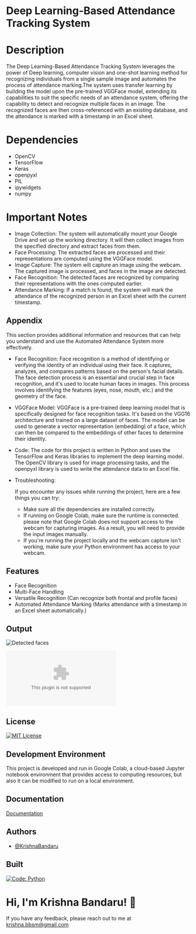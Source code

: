 # Deep Learning-Based Attendance Tracking System
# Description
The Deep Learning-Based Attendance Tracking System leverages the power of Deep learning, computer vision and one-shot learning method for recognizing individuals from a single sample image and automates the process of attendance marking.The system uses transfer learning by building the model upon the pre-trained VGGFace model, extending its capabilities to suit the specific needs of an attendance system, offering the capability to detect and recognize multiple faces in an image. The recognized faces are then cross-referenced with an existing database, and the attendance is marked with a timestamp in an Excel sheet.

# Dependencies
- OpenCV
- TensorFlow
- Keras
- openpyxl
- PIL
- ipywidgets
- numpy

# Important Notes
- Image Collection: The system will automatically mount your Google Drive and set up the working directory. It will then collect images from the specified directory and extract faces from them.
- Face Processing: The extracted faces are processed and their representations are computed using the VGGFace model.
- Image Capture: The system will capture an image using the webcam. The captured image is processed, and faces in the image are detected.
- Face Recognition: The detected faces are recognized by comparing their representations with the ones computed earlier.
- Attendance Marking: If a match is found, the system will mark the attendance of the recognized person in an Excel sheet with the current timestamp.


## Appendix

This section provides additional information and resources that can help you understand and use the Automated Attendance System more effectively.

- Face Recognition:
    Face recognition is a method of identifying or verifying the identity of an individual using their face. It captures, analyzes, and compares patterns based on the person's facial details. The face detection process is an essential and crucial step in face recognition, and it's used to locate human faces in images. This process involves identifying the features (eyes, nose, mouth, etc.) and the geometry of the face.

-  VGGFace Model:
    VGGFace is a pre-trained deep learning model that is specifically designed for face recognition tasks. It's based on the VGG16 architecture and trained on a large dataset of faces. The model can be used to generate a vector representation (embedding) of a face, which can then be compared to the embeddings of other faces to determine their identity.

- Code:
    The code for this project is written in Python and uses the TensorFlow and Keras libraries to implement the deep learning model. The OpenCV library is used for image processing tasks, and the openpyxl library is used to write the attendance data to an Excel file.

- Troubleshooting:

    If you encounter any issues while running the project, here are a few things you can try:
    - Make sure all the dependencies are installed correctly.
    - If running on Google Colab, make sure the runtime is connected. please note that Google Colab does not support access to the webcam for capturing images. As a result, you will need to provide the input images manually.
    - If you're running the project locally and the webcam capture isn't working, make sure your Python environment has access to your webcam.
## Features

- Face Recognition
- Multi-Face Handling
- Versatile Recognition (Can recognize both frontal and profile faces)
- Automated Attendance Marking (Marks attendance with a timestamp in an Excel sheet automatically.)

## Output

![Detected faces](https://github.com/krishna-bbsm/Deep-Learning-Based-Attendance-Tracking-System/blob/3ba1426a26e5f232e3907f44f85286ec9266d78a/output_image.jpg)


![Attendace Sheet](Attendance_Sheet.xlsx)

## License

[![MIT License](https://img.shields.io/badge/License-MIT-green.svg)](https://choosealicense.com/licenses/mit/)


## Development Environment

This project is developed and run in Google Colab, a cloud-based Jupyter notebook environment that provides access to computing resources, but  also it can be modified to run on a local environment.
    
## Documentation

[Documentation](https://github.com/krishna-bbsm/Automated_Attendance_System/blob/main/README.md)


## Authors

- [@KrishnaBandaru](https://www.github.com/octokatherine)


## Built

[![Code: Python](https://img.shields.io/badge/Made%20with-Python-3776AB.svg)](https://shields.io/)


# Hi, I'm Krishna Bandaru! 👋



If you have any feedback, 
please reach out to me at krishna.bbsm@gmail.com

